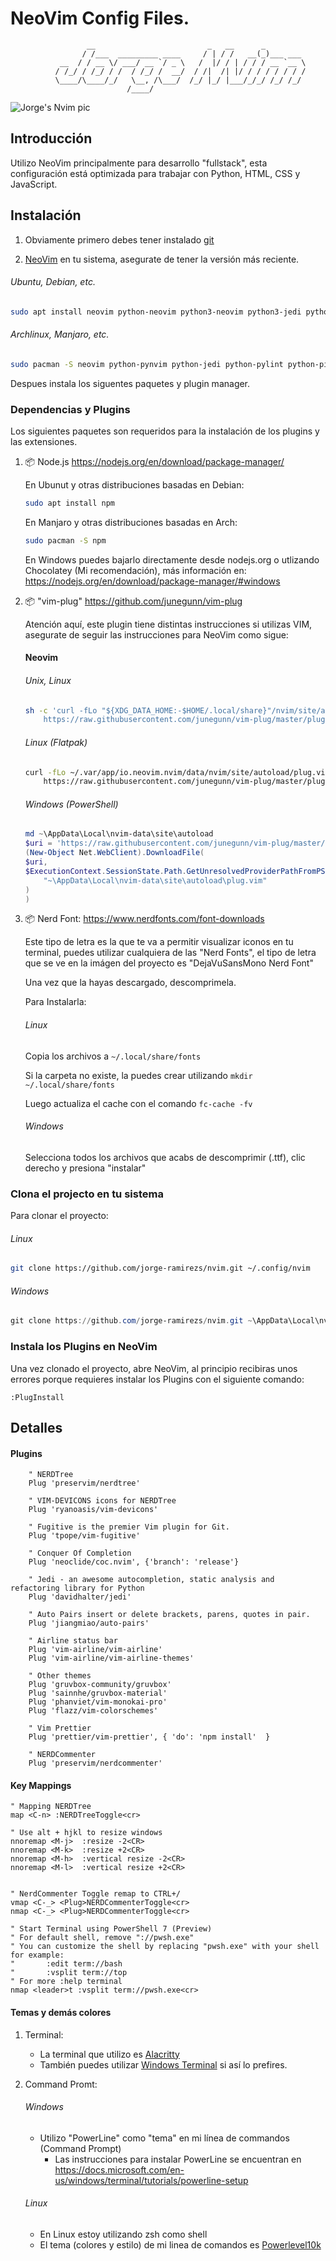 # NeoVim Config Files.

                     __                         _   __      _
                    / /___  _________ ____     / | / /   __(_)___ ___
               __  / / __ \/ ___/ __ `/ _ \   /  |/ / | / / / __ `__ \
              / /_/ / /_/ / /  / /_/ /  __/  / /|  /| |/ / / / / / / /
              \____/\____/_/   \__, /\___/  /_/ |_/ |___/_/_/ /_/ /_/
                              /____/

![Jorge's Nvim pic](./images/jorge_vim.jpg)

## Introducción

Utilizo NeoVim principalmente para desarrollo "fullstack", esta configuración está optimizada para trabajar con Python, HTML, CSS y JavaScript.

## Instalación

1. Obviamente primero debes tener instalado [git](https://git-scm.com/downloads)

2. [NeoVim](https://github.com/neovim/neovim/wiki/Installing-Neovim) en tu sistema, asegurate de tener la versión más reciente.

###### Ubuntu, Debian, etc.

```sh
sudo apt install neovim python-neovim python3-neovim python3-jedi python-pipenv xsel xclip
```

###### Archlinux, Manjaro, etc.

```sh
sudo pacman -S neovim python-pynvim python-jedi python-pylint python-pipenv xsel xclip
```

Despues instala los siguentes paquetes y plugin manager.

### Dependencias y Plugins

Los siguientes paquetes son requeridos para la instalación de los plugins y las extensiones.

1. 📦 Node.js https://nodejs.org/en/download/package-manager/

   En Ubunut y otras distribuciones basadas en Debian:

   ```sh
   sudo apt install npm
   ```

   En Manjaro y otras distribuciones basadas en Arch:

   ```sh
   sudo pacman -S npm
   ```

   En Windows puedes bajarlo directamente desde nodejs.org o utlizando Chocolatey (Mi recomendación), más información en: https://nodejs.org/en/download/package-manager/#windows

2. 📦 "vim-plug" https://github.com/junegunn/vim-plug

   Atención aquí, este plugin tiene distintas instrucciones si utilizas VIM, asegurate de seguir las instrucciones para NeoVim como sigue:

   #### Neovim

   ###### Unix, Linux

   ```sh
   sh -c 'curl -fLo "${XDG_DATA_HOME:-$HOME/.local/share}"/nvim/site/autoload/plug.vim --create-dirs \
       https://raw.githubusercontent.com/junegunn/vim-plug/master/plug.vim'
   ```

   ###### Linux (Flatpak)

   ```sh
   curl -fLo ~/.var/app/io.neovim.nvim/data/nvim/site/autoload/plug.vim \
       https://raw.githubusercontent.com/junegunn/vim-plug/master/plug.vim
   ```

   ###### Windows (PowerShell)

   ```powershell
   md ~\AppData\Local\nvim-data\site\autoload
   $uri = 'https://raw.githubusercontent.com/junegunn/vim-plug/master/plug.vim'
   (New-Object Net.WebClient).DownloadFile(
   $uri,
   $ExecutionContext.SessionState.Path.GetUnresolvedProviderPathFromPSPath(
       "~\AppData\Local\nvim-data\site\autoload\plug.vim"
   )
   )
   ```

3. 📦 Nerd Font: https://www.nerdfonts.com/font-downloads

   Este tipo de letra es la que te va a permitir visualizar iconos en tu terminal, puedes utilizar cualquiera de las "Nerd Fonts", el tipo de letra que se ve en la imágen del proyecto es "DejaVuSansMono Nerd Font"

   Una vez que la hayas descargado, descomprimela.

   Para Instalarla:

   ###### Linux

   Copia los archivos a `~/.local/share/fonts`

   Si la carpeta no existe, la puedes crear utilizando `mkdir ~/.local/share/fonts`

   Luego actualiza el cache con el comando `fc-cache -fv`

   ###### Windows

   Selecciona todos los archivos que acabs de descomprimir (.ttf), clic derecho y presiona "instalar"

### Clona el projecto en tu sistema

Para clonar el proyecto:

###### Linux

```sh
git clone https://github.com/jorge-ramirezs/nvim.git ~/.config/nvim
```

###### Windows

```powershell
git clone https://github.com/jorge-ramirezs/nvim.git ~\AppData\Local\nvim
```

### Instala los Plugins en NeoVim

Una vez clonado el proyecto, abre NeoVim, al principio recibiras unos errores porque requieres instalar los Plugins con el siguiente comando:

```
:PlugInstall
```

## Detalles

#### Plugins

```
    " NERDTree
    Plug 'preservim/nerdtree'

    " VIM-DEVICONS icons for NERDTree
    Plug 'ryanoasis/vim-devicons'

    " Fugitive is the premier Vim plugin for Git.
    Plug 'tpope/vim-fugitive'

    " Conquer Of Completion
    Plug 'neoclide/coc.nvim', {'branch': 'release'}

    " Jedi - an awesome autocompletion, static analysis and refactoring library for Python
    Plug 'davidhalter/jedi'

    " Auto Pairs insert or delete brackets, parens, quotes in pair.
    Plug 'jiangmiao/auto-pairs'

    " Airline status bar
    Plug 'vim-airline/vim-airline'
    Plug 'vim-airline/vim-airline-themes'

    " Other themes
    Plug 'gruvbox-community/gruvbox'
    Plug 'sainnhe/gruvbox-material'
    Plug 'phanviet/vim-monokai-pro'
    Plug 'flazz/vim-colorschemes'

    " Vim Prettier
    Plug 'prettier/vim-prettier', { 'do': 'npm install'  }

    " NERDCommenter
    Plug 'preservim/nerdcommenter'
```

#### Key Mappings

```
" Mapping NERDTree
map <C-n> :NERDTreeToggle<cr>

" Use alt + hjkl to resize windows
nnoremap <M-j>  :resize -2<CR>
nnoremap <M-k>  :resize +2<CR>
nnoremap <M-h>  :vertical resize -2<CR>
nnoremap <M-l>  :vertical resize +2<CR>


" NerdCommenter Toggle remap to CTRL+/
vmap <C-_> <Plug>NERDCommenterToggle<cr>
nmap <C-_> <Plug>NERDCommenterToggle<cr>

" Start Terminal using PowerShell 7 (Preview)
" For default shell, remove "://pwsh.exe"
" You can customize the shell by replacing "pwsh.exe" with your shell for example:
"       :edit term://bash
"       :vsplit term://top
" For more :help terminal
nmap <leader>t :vsplit term://pwsh.exe<cr>
```

#### Temas y demás colores

1. Terminal:

   - La terminal que utilizo es [Alacritty](https://github.com/alacritty/alacritty#configuration)
   - También puedes utilizar [Windows Terminal](https://docs.microsoft.com/en-us/windows/terminal/) si así lo prefires.

2. Command Promt:
   ###### Windows
   - Utilizo "PowerLine" como "tema" en mi línea de commandos (Command Prompt)
     - Las instrucciones para instalar PowerLine se encuentran en https://docs.microsoft.com/en-us/windows/terminal/tutorials/powerline-setup
   ###### Linux
   - En Linux estoy utilizando zsh como shell
   - El tema (colores y estilo) de mi linea de comandos es [Powerlevel10k](https://github.com/romkatv/powerlevel10k)
